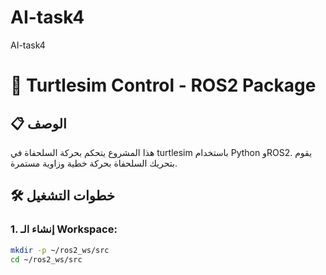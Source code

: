 # AI-task4
AI-task4
# 🐢 Turtlesim Control - ROS2 Package

## 📋 الوصف
هذا المشروع يتحكم بحركة السلحفاة في turtlesim باستخدام Python وROS2. يقوم بتحريك السلحفاة بحركة خطية وزاوية مستمرة.

## 🛠️ خطوات التشغيل

### 1. إنشاء الـ Workspace:
```bash
mkdir -p ~/ros2_ws/src
cd ~/ros2_ws/src
